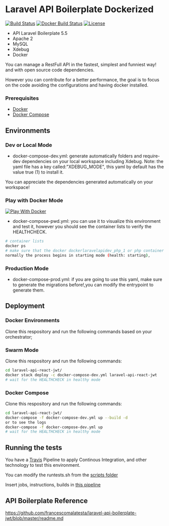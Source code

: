 # Laravel API Boilerplate Dockerized

[![Build Status](https://travis-ci.org/jamesmalin/laravel-api-react-jwt.svg?branch=master)](https://travis-ci.org/jamesmalin/laravel-api-react-jwt)
[![Docker Build Status](https://img.shields.io/docker/build/jamesmalin/laravel-api-react-jwt-dockerfile.svg?style=flat-square)](https://hub.docker.com/r/jamesmalin/laravel-api-react-jwt-dockerfile)
[![License](https://img.shields.io/badge/License-MIT-yellow.svg)](https://opensource.org/licenses/MIT)

* API Laravel Boilerplate 5.5
* Apache 2
* MySQL
* Xdebug
* Docker

You can manage a RestFull API in the fastest, simplest and funniest way! and with open source code dependencies.

However you can contribute for a better performance, the goal is to focus on the code avoiding the configurations and having docker installed.

### Prerequisites

* [Docker](https://docs.docker.com/install/)
* [Docker Compose](https://docs.docker.com/compose/install/)

## Environments

### Dev or Local Mode
* docker-compose-dev.yml: generate automatically folders and require-dev dependencies on your local workspace including Xdebug.
Note: the yaml file has a key called:"XDEBUG_MODE", this yaml by default has the value true (1) to install it.

You can appreciate the dependencies generated automatically on your workspace!

### Play with Docker Mode

[![Play With Docker](https://cdn.rawgit.com/play-with-docker/stacks/cff22438/assets/images/button.png)](http://play-with-docker.com?stack=https://raw.githubusercontent.com/jamesmalin/laravel-api-react-jwt/master/docker-compose-pwd.yml)

* docker-compose-pwd.yml: you can use it to visualize this environment and test it, however you should see the container lists to verify the HEALTHCHECK. 

```bash
# container lists
docker ps
# make sure that the docker dockerlaravelapidev_php_1 or php container is (healthy),
normally the process begins in starting mode (health: starting),
```
### Production Mode
* docker-compose-prod.yml: if you are going to use this yaml, make sure to generate the migrations before!,you can modify the entrypoint to generate them.

## Deployment
 
### Docker Environments

Clone this respository and run the following commands based on your orchestrator;

### Swarm Mode
Clone this respository and run the following commands:
```bash
cd laravel-api-react-jwt/
docker stack deploy -c docker-compose-dev.yml laravel-api-react-jwt
# wait for the HEALTHCHECK in healthy mode
```

### Docker Compose
Clone this respository and run the following commands:
```bash
cd laravel-api-react-jwt/
docker-compose -f docker-compose-dev.yml up --build -d 
or to see the logs 
docker-compose -f docker-compose-dev.yml up 
# wait for the HEALTHCHECK in healthy mode
```
## Running the tests

You have a [Travis](https://travis-ci.org/) Pipeline to apply Continous Integration, and other technology to test this environment.

You can modify the runtests.sh from the [scripts folder](https://raw.githubusercontent.com/jamesmalin/laravel-api-react-jwt/master/scripts/runtests.sh)

Insert jobs, instructions, builds in [this pipeline](https://raw.githubusercontent.com/jamesmalin/laravel-api-react-jwt/master/.travis.yml)

## API Boilerplate Reference
https://github.com/francescomalatesta/laravel-api-boilerplate-jwt/blob/master/readme.md
